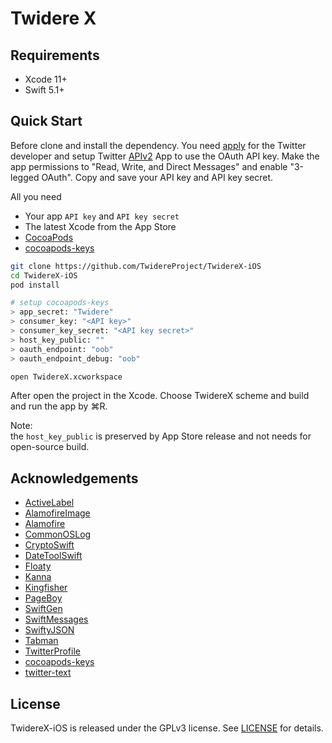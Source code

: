 # Twidere X


## Requirements

- Xcode 11+
- Swift 5.1+


## Quick Start

Before clone and install the dependency. You need [apply](https://developer.twitter.com/en/apply-for-access) for the Twitter developer and setup Twitter [APIv2](https://blog.twitter.com/developer/en_us/topics/tools/2020/introducing_new_twitter_api.html) App to use the OAuth API key. Make the app permissions to "Read, Write, and Direct Messages" and enable "3-legged OAuth". Copy and save your API key and API key secret.

All you need

- Your app `API key` and `API key secret`
- The latest Xcode from the App Store
- [CocoaPods](https://cocoapods.org)
- [cocoapods-keys](https://github.com/orta/cocoapods-keys)

```zsh
git clone https://github.com/TwidereProject/TwidereX-iOS
cd TwidereX-iOS
pod install

# setup cocoapods-keys
> app_secret: "Twidere"
> consumer_key: "<API key>"
> consumer_key_secret: "<API key secret>"
> host_key_public: ""
> oauth_endpoint: "oob"
> oauth_endpoint_debug: "oob"

open TwidereX.xcworkspace  
```

After open the project in the Xcode. Choose TwidereX scheme and build and run the app by ⌘R.

Note:  
the `host_key_public` is preserved by App Store release and not needs for open-source build.


## Acknowledgements

- [ActiveLabel](https://github.com/optonaut/ActiveLabel.swift)
- [AlamofireImage](https://github.com/Alamofire/AlamofireImage)
- [Alamofire](https://github.com/Alamofire/Alamofire)
- [CommonOSLog](https://github.com/mainasuk/CommonOSLog)
- [CryptoSwift](https://github.com/krzyzanowskim/CryptoSwift)
- [DateToolSwift](https://github.com/MatthewYork/DateTools)
- [Floaty](https://github.com/kciter/Floaty)
- [Kanna](https://github.com/tid-kijyun/Kanna)
- [Kingfisher](https://github.com/onevcat/Kingfisher)
- [PageBoy](https://github.com/uias/Pageboy)
- [SwiftGen](https://github.com/SwiftGen/SwiftGen)
- [SwiftMessages](https://github.com/SwiftKickMobile/SwiftMessages)
- [SwiftyJSON](https://github.com/SwiftyJSON/SwiftyJSON)
- [Tabman](https://github.com/uias/Tabman)
- [TwitterProfile](https://github.com/OfTheWolf/TwitterProfile)
- [cocoapods-keys](https://github.com/orta/cocoapods-keys)
- [twitter-text](https://github.com/twitter/twitter-text)

## License

TwidereX-iOS is released under the GPLv3 license. See [LICENSE](./LICENSE) for details.
